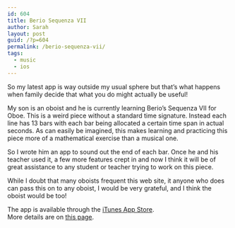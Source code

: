 ```yaml
---
id: 604
title: Berio Sequenza VII
author: Sarah
layout: post
guid: /?p=604
permalink: /berio-sequenza-vii/
tags:
  - music
  - ios
---
```

So my latest app is way outside my usual sphere but that&#8217;s what happens when family decide that what you do might actually be useful!

My son is an oboist and he is currently learning Berio&#8217;s Sequenza VII for Oboe. This is a weird piece without a standard time signature. Instead each line has 13 bars with each bar being allocated a certain time span in actual seconds. As can easily be imagined, this makes learning and practicing this piece more of a mathematical exercise than a musical one.

So I wrote him an app to sound out the end of each bar. Once he and his teacher used it, a few more features crept in and now I think it will be of great assistance to any student or teacher trying to work on this piece.

While I doubt that many oboists frequent this web site, it anyone who does can pass this on to any oboist, I would be very grateful, and I think the oboist would be too!

The app is available through the <a href="https://itunes.apple.com/us/app/sequenza-vii/id730234638?mt=8&#038;uo=4" target="_blank">iTunes App Store</a>.  
More details are on [this page][1].

 [1]: /berio/ "Berio’s Sequenza VII"
